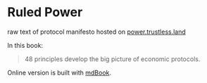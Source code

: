 # Ruled Power

raw text of protocol manifesto hosted on [power.trustless.land](https://power.trustless.land)

In this book:
> 48 principles develop the big picture of economic protocols.

Online version is built with [mdBook](https://rust-lang.github.io/mdBook/).

